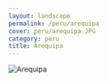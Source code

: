 ```yaml
---
layout: landscape
permalink: /peru/arequipa
cover: peru/arequipa.JPG
category: peru
title: Arequipa
---
```

![Arequipa](/images/peru/arequipa.JPG)